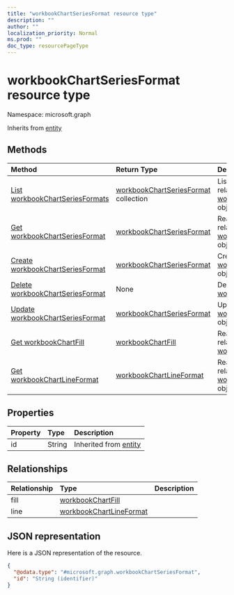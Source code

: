 ```yaml
---
title: "workbookChartSeriesFormat resource type"
description: ""
author: ""
localization_priority: Normal
ms.prod: ""
doc_type: resourcePageType
---
```


# workbookChartSeriesFormat resource type


Namespace: microsoft.graph




Inherits from [entity](../resources/entity.md)

## Methods
|Method|Return Type|Description|
|:---|:---|:---|
|[List workbookChartSeriesFormats](../api/workbookchartseriesformat-list.md)|[workbookChartSeriesFormat](../resources/workbookchartseriesformat.md) collection|List properties and relationships of the [workbookChartSeriesFormat](../resources/workbookchartseriesformat.md) objects.|
|[Get workbookChartSeriesFormat](../api/workbookchartseriesformat-get.md)|[workbookChartSeriesFormat](../resources/workbookchartseriesformat.md)|Read properties and relationships of the [workbookChartSeriesFormat](../resources/workbookchartseriesformat.md) object.|
|[Create workbookChartSeriesFormat](../api/workbookchartseriesformat-create.md)|[workbookChartSeriesFormat](../resources/workbookchartseriesformat.md)|Create a new [workbookChartSeriesFormat](../resources/workbookchartseriesformat.md) object.|
|[Delete workbookChartSeriesFormat](../api/workbookchartseriesformat-delete.md)|None|Deletes a [workbookChartSeriesFormat](../resources/workbookchartseriesformat.md).|
|[Update workbookChartSeriesFormat](../api/workbookchartseriesformat-update.md)|[workbookChartSeriesFormat](../resources/workbookchartseriesformat.md)|Update the properties of a [workbookChartSeriesFormat](../resources/workbookchartseriesformat.md) object.|
|[Get workbookChartFill](../api/workbookchartfill-get.md)|[workbookChartFill](../resources/workbookchartfill.md)|Read properties and relationships of the [workbookChartFill](../resources/workbookchartfill.md) object.|
|[Get workbookChartLineFormat](../api/workbookchartlineformat-get.md)|[workbookChartLineFormat](../resources/workbookchartlineformat.md)|Read properties and relationships of the [workbookChartLineFormat](../resources/workbookchartlineformat.md) object.|

## Properties
|Property|Type|Description|
|:---|:---|:---|
|id|String| Inherited from [entity](../resources/entity.md)|

## Relationships
|Relationship|Type|Description|
|:---|:---|:---|
|fill|[workbookChartFill](../resources/workbookchartfill.md)||
|line|[workbookChartLineFormat](../resources/workbookchartlineformat.md)||

## JSON representation
Here is a JSON representation of the resource.
<!-- {
  "blockType": "resource",
  "keyProperty": "id",
  "@odata.type": "microsoft.graph.workbookChartSeriesFormat",
  "baseType": "microsoft.graph.entity",
  "openType": false
}
-->
``` json
{
  "@odata.type": "#microsoft.graph.workbookChartSeriesFormat",
  "id": "String (identifier)"
}
```

